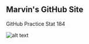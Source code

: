 ## Marvin's GitHub Site

GitHub Practice Stat 184

![alt text](https://c.tenor.com/y48nc99wTo0AAAAC/mf-doom-doom.gif)
